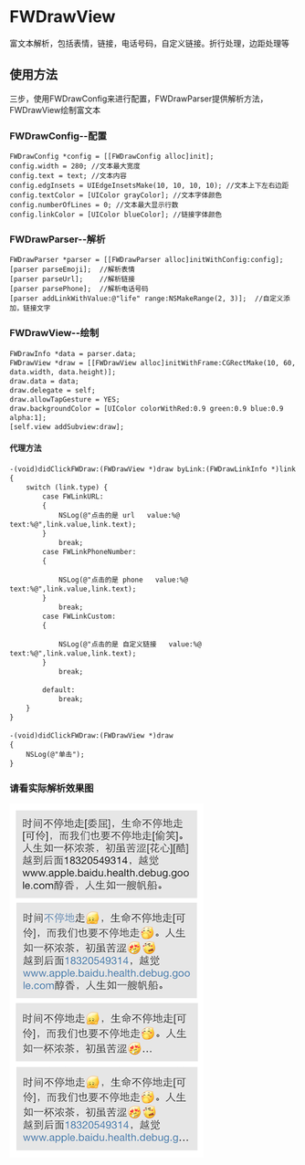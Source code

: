 # FWDrawView
富文本解析，包括表情，链接，电话号码，自定义链接。折行处理，边距处理等
## 使用方法
三步，使用FWDrawConfig来进行配置，FWDrawParser提供解析方法，FWDrawView绘制富文本
### FWDrawConfig--配置
    FWDrawConfig *config = [[FWDrawConfig alloc]init];
    config.width = 280; //文本最大宽度
    config.text = text; //文本内容
    config.edgInsets = UIEdgeInsetsMake(10, 10, 10, 10); //文本上下左右边距
    config.textColor = [UIColor grayColor]; //文本字体颜色
    config.numberOfLines = 0; //文本最大显示行数
    config.linkColor = [UIColor blueColor]; //链接字体颜色
### FWDrawParser--解析
    FWDrawParser *parser = [[FWDrawParser alloc]initWithConfig:config];
    [parser parseEmoji];  //解析表情
    [parser parseUrl];    //解析链接
    [parser parsePhone];  //解析电话号码
    [parser addLinkWithValue:@"life" range:NSMakeRange(2, 3)];  //自定义添加，链接文字
### FWDrawView--绘制
    FWDrawInfo *data = parser.data;
    FWDrawView *draw = [[FWDrawView alloc]initWithFrame:CGRectMake(10, 60, data.width, data.height)];
    draw.data = data;
    draw.delegate = self;
    draw.allowTapGesture = YES;
    draw.backgroundColor = [UIColor colorWithRed:0.9 green:0.9 blue:0.9 alpha:1];
    [self.view addSubview:draw];
#### 代理方法
    -(void)didClickFWDraw:(FWDrawView *)draw byLink:(FWDrawLinkInfo *)link
    {
        switch (link.type) {
            case FWLinkURL:
            {
                NSLog(@"点击的是 url   value:%@  text:%@",link.value,link.text);
            }
                break;
            case FWLinkPhoneNumber:
            {
           
                NSLog(@"点击的是 phone   value:%@  text:%@",link.value,link.text);
            }
                break;
            case FWLinkCustom:
            {
            
                NSLog(@"点击的是 自定义链接   value:%@  text:%@",link.value,link.text);
            }
                break;
                
            default:
                break;
        }
    }

    -(void)didClickFWDraw:(FWDrawView *)draw
    {
        NSLog(@"单击");
    }
### 请看实际解析效果图
![FWDrawView](https://github.com/FSilver/FWDrawView/blob/master/draw.png)
